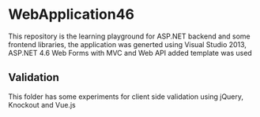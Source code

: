 ﻿# WebApplication46
This repository is the learning playground for ASP.NET backend and some frontend libraries, the application was generted using Visual Studio 2013, ASP.NET 4.6 Web Forms with MVC and Web API added template was used

## Validation
This folder has some experiments for client side validation using jQuery, Knockout and Vue.js
